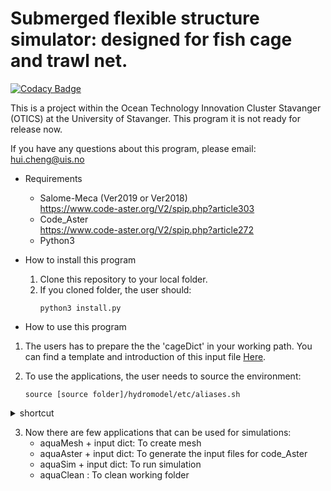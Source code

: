 # Submerged flexible structure simulator: designed for fish cage and trawl net. 

[![Codacy Badge](https://api.codacy.com/project/badge/Grade/19931a0cd13143c29c7b26795031bc1f)](https://www.codacy.com/manual/hui-aqua/hydromodel?utm_source=github.com&amp;utm_medium=referral&amp;utm_content=hui-aqua/hydromodel&amp;utm_campaign=Badge_Grade)

This is a project within the Ocean Technology Innovation Cluster Stavanger (OTICS) at the University of Stavanger. 
This program it is not ready for release now.

If you have any questions about this program, please email: hui.cheng@uis.no

* Requirements
    * Salome-Meca (Ver2019 or Ver2018)  
    https://www.code-aster.org/V2/spip.php?article303
    * Code_Aster   
    https://www.code-aster.org/V2/spip.php?article272
    * Python3
     
* How to install this program
    1. Clone this repository to your local folder. 
    2. If you cloned folder, the user should:
        ```
        python3 install.py
        ```
 * How to use this program   
 
1. The users has to prepare the the 'cageDict' in your working path. 
 You can find a template and introduction of this input file [Here](https://github.com/hui-aqua/hydromodel/tree/master/benchMarkTests).
        
2. To use the applications, the user needs to source the environment:
   ```
   source [source folder]/hydromodel/etc/aliases.sh 
   ```
   
<details>
<summary>shortcut</summary>
<p> 
User configuration
In order to use the installed aquaSimulator, complete the following:

- 1. Open the $HOME/.bashrc file in the user's home directory in an editor, e.g., by typing in a terminal (note the dot)
    ```  vi ~/.bashrc ```
- 2. Add the following line at the bottom of that file and save the file
   ```    alias aqua='source [source folder]/hydromodel/etc/aliases.sh'```
- 3. type aqua in your terminal. 
</p>
</details>

3. Now there are few applications that can be used for simulations:
    - aquaMesh + input dict: To create mesh
    - aquaAster + input dict: To generate the input files for code_Aster
    - aquaSim + input dict: To run simulation
    - aquaClean : To clean working folder 
